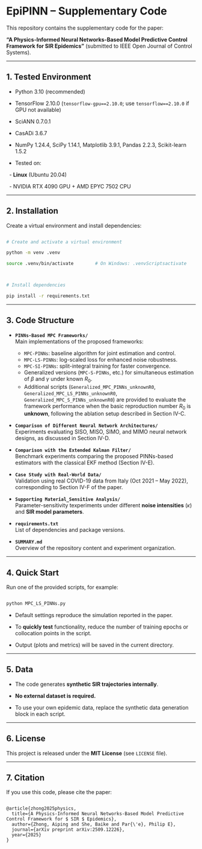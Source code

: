 # EpiPINN – Supplementary Code



This repository contains the supplementary code for the paper:  

**“A Physics-Informed Neural Networks-Based Model Predictive Control Framework for SIR Epidemics”** (submitted to IEEE Open Journal of Control Systems).



---



## 1. Tested Environment

- Python 3.10 (recommended)

- TensorFlow 2.10.0 (`tensorflow-gpu==2.10.0`; use `tensorflow==2.10.0` if GPU not available)

- SciANN 0.7.0.1  

- CasADi 3.6.7  

- NumPy 1.24.4, SciPy 1.14.1, Matplotlib 3.9.1, Pandas 2.2.3, Scikit-learn 1.5.2  

- Tested on:

&nbsp; - **Linux** (Ubuntu 20.04)

&nbsp; - NVIDIA RTX 4090 GPU + AMD EPYC 7502 CPU  




---



## 2. Installation

Create a virtual environment and install dependencies:



```bash

# Create and activate a virtual environment

python -m venv .venv

source .venv/bin/activate        # On Windows: .venvScriptsactivate



# Install dependencies

pip install -r requirements.txt

```



---


## 3. Code Structure

- **`PINNs-Based MPC Frameworks/`**  
  Main implementations of the proposed frameworks:  
  - `MPC-PINNs`: baseline algorithm for joint estimation and control.  
  - `MPC-LS-PINNs`: log-scaled loss for enhanced noise robustness.  
  - `MPC-SI-PINNs`: split-integral training for faster convergence.  
  - Generalized versions (`MPC-S-PINNs`, etc.) for simultaneous estimation of $\beta$ and $\gamma$ under known $R_0$.
  -  Additional scripts (`Generalized_MPC_PINNs_unknownR0`, `Generalized_MPC_LS_PINNs_unknownR0`, `Generalized_MPC_S_PINNs_unknownR0`) are provided to evaluate the framework performance when the basic reproduction number $R_0$ is **unknown**, following the ablation setup described in Section IV-C.


- **`Comparison of Different Neural Network Architectures/`**  
  Experiments evaluating SISO, MISO, SIMO, and MIMO neural network designs, as discussed in Section IV-D.

- **`Comparison with the Extended Kalman Filter/`**  
  Benchmark experiments comparing the proposed PINNs-based estimators with the classical EKF method (Section IV-E).

- **`Case Study with Real-World Data/`**  
  Validation using real COVID-19 data from Italy (Oct 2021 – May 2022), corresponding to Section IV-F of the paper.

- **`Supporting Material_Sensitive Analysis/`**  
Parameter-sensitivity texperiments under different **noise intensities** ($\kappa$) and  **SIR model parameters**.

- **`requirements.txt`**  
  List of dependencies and package versions.

- **`SUMMARY.md`**  
  Overview of the repository content and experiment organization.



---



## 4. Quick Start

Run one of the provided scripts, for example:



```bash

python MPC_LS_PINNs.py

```



- Default settings reproduce the simulation reported in the paper.  

- To **quickly test** functionality, reduce the number of training epochs or collocation points in the script.  

- Output (plots and metrics) will be saved in the current directory.  



---



## 5. Data

- The code generates **synthetic SIR trajectories internally**.  

- **No external dataset is required.**  

- To use your own epidemic data, replace the synthetic data generation block in each script.  



---



## 6. License

This project is released under the **MIT License** (see `LICENSE` file).  



---



## 7. Citation

If you use this code, please cite the paper:



```

@article{zhong2025physics,
  title={A Physics-Informed Neural Networks-Based Model Predictive Control Framework for $ SIR $ Epidemics},
  author={Zhong, Aiping and She, Baike and Par{\'e}, Philip E},
  journal={arXiv preprint arXiv:2509.12226},
  year={2025}
}

```



